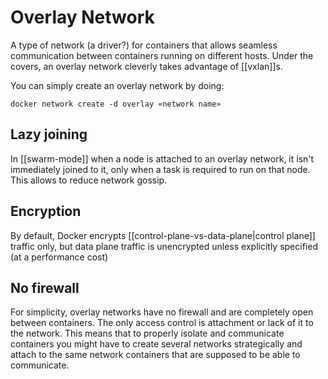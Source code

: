 # Overlay Network
A type of network (a driver?) for containers that allows seamless communication between containers running on different hosts. Under the covers, an overlay network cleverly takes advantage of [[vxlan]]s.

You can simply create an overlay network by doing:

```
docker network create -d overlay «network name»
```

## Lazy joining
In [[swarm-mode]] when a node is attached to an overlay network, it isn't immediately joined to it, only when a task is required to run on that node. This allows to reduce network gossip.

## Encryption
By default, Docker encrypts [[control-plane-vs-data-plane|control plane]] traffic only, but data plane traffic is unencrypted unless explicitly specified (at a performance cost)

## No firewall
For simplicity, overlay networks have no firewall and are completely open between containers. The only access control is attachment or lack of it to the network. This means that to properly isolate and communicate containers you might have to create several networks strategically and attach to the same network containers that are supposed to be able to communicate.
